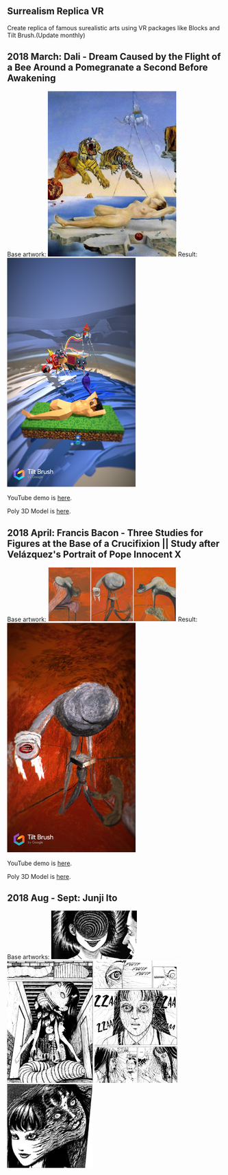 Surrealism Replica VR
--------------

Create replica of famous surealistic arts using VR packages like Blocks and Tilt Brush.(Update monthly)

## 2018 March: Dali - Dream Caused by the Flight of a Bee Around a Pomegranate a Second Before Awakening

Base artwork: <img src="https://github.com/diglungdig/Surrealism-Replica-VR/blob/master/Project1%20Dali/dream-caused-by-the-flight-of-a-bee.jpg" width="300"> Result: <img src="https://github.com/diglungdig/Surrealism-Replica-VR/blob/master/Project1%20Dali/Screenshot1.png" width="300">

YouTube demo is [here](https://www.youtube.com/watch?v=cRWvGMMDRac).

Poly 3D Model is [here](https://poly.google.com/view/ezys50uCrFK). 


## 2018 April: Francis Bacon - Three Studies for Figures at the Base of a Crucifixion || Study after Velázquez's Portrait of Pope Innocent X

Base artwork: <img src="https://github.com/diglungdig/Surrealism-Replica-VR/blob/master/Project2%20Francis%20Bacon/CrucificationSet.jpg" width="300"> Result: <img src="https://github.com/diglungdig/Surrealism-Replica-VR/blob/master/Project2%20Francis%20Bacon/Untitled_5_06.png" width="300">

YouTube demo is [here](https://www.youtube.com/watch?v=zAI71bQRIH4).

Poly 3D Model is [here](https://poly.google.com/view/0omHISYCvTX). 


## 2018 Aug - Sept: Junji Ito

Base artworks: <img src="https://github.com/diglungdig/Surrealism-Replica-VR/blob/master/Project3%20Junji%20Ito/1.jpeg" width="200"> <img src="https://github.com/diglungdig/Surrealism-Replica-VR/blob/master/Project3%20Junji%20Ito/2.jpg" width="200"> <img src="https://github.com/diglungdig/Surrealism-Replica-VR/blob/master/Project3%20Junji%20Ito/3.jpg" width="200"> <img src="https://github.com/diglungdig/Surrealism-Replica-VR/blob/master/Project3%20Junji%20Ito/4.jpg" width="200">

[Unlicense]: http://unlicense.org/
